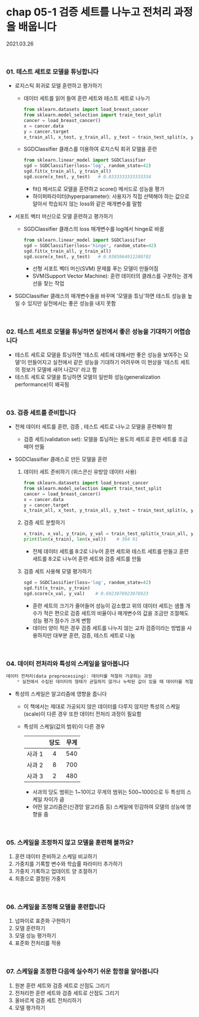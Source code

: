 # chap 05-1 검증 세트를 나누고 전처리 과정을 배웁니다

2021.03.26

<br>

### 01. 테스트 세트로 모델을 튜닝합니다

* 로지스틱 회귀로 모델 훈련하고 평가하기

  * 데이터 세트를 읽어 들여 훈련 세트와 테스트 세트로 나누기

    ```python
    from sklearn.datasets import load_breast_cancer
    from sklearn.model_selection import train_test_split
    cancer = load_breast_cancer()
    x = cancer.data
    y = cancer.target
    x_train_all, x_test, y_train_all, y_test = train_test_split(x, y, stratify=y, test_size=0.2, random_state=42)
    ```

  * SGDClassifier 클래스를 이용하여 로지스틱 회귀 모델을 훈련

    ```python
    from sklearn.linear_model import SGDClassifier
    sgd = SGDClassifier(loss='log', random_state=42)
    sgd.fit(x_train_all, y_train_all)
    sgd.score(x_test, y_test)	# 0.8333333333333334
    ```

    * fit() 메서드로 모델을 훈련하고 score() 메서드로 성능을 평가
    * 하이퍼파라미터(hyperparameter): 사용자가 직접 선택해야 하는 값으로 알아서 학습되지 않는 loss와 같은 매개변수를 말함

* 서포트 벡터 머신으로 모델 훈련하고 평가하기

  * SGDClassifier 클래스의 loss 매개변수를 log에서 hinge로 바꿈

    ```python
    from sklearn.linear_model import SGDClassifier
    sgd = SGDClassifier(loss='hinge', random_state=42)
    sgd.fit(x_train_all, y_train_all)
    sgd.score(x_test, y_test)	# 0.9385964912280702
    ```

    * 선형 서포트 벡터 머신(SVM) 문제를 푸는 모델이 만들어짐
    * SVM(Support Vector Machine): 훈련 데이터의 클래스를 구분하는 경계선을 찾는 작업

* SGDClassifier 클래스의 매개변수들을 바꾸며 '모델을 튜닝'하면 테스트 성능을 높일 수 있지만 실전에서는 좋은 성능을 내지 못함  

<br>

### 02. 테스트 세트로 모델을 튜닝하면 실전에서 좋은 성능을 기대하기 어렵습니다

* 테스트 세트로 모델을 튜닝하면 '테스트 세트에 대해서만 좋은 성능을 보여주는 모델'이 만들어지고 실전에서 같은 성능을 기대하기 어려우며 이 현상을 '테스트 세트의 정보가 모델에 새어 나갔다' 라고 함
* 테스트 세트로 모델을 튜닝하면 모델의 일반화 성능(generalization performance)이 왜곡됨

<br>

### 03. 검증 세트를 준비합니다 

* 전체 데이터 세트를 훈련, 검증 , 테스트 세트로 나누고 모델을 훈련해야 함

  * 검증 세트(validation set): 모델을 튜닝하는 용도의 세트로 훈련 세트를 조금 떼어 만듦

* SGDClassifier 클래스로 만든 모델을 훈련

  1. 데이터 세트 준비하기 (위스콘신 유방암 데이터 사용)

     ```python
     from sklearn.datasets import load_breast_cancer
     from sklearn.model_selection import train_test_split
     cancer = load_breast_cancer()
     x = cancer.data
     y = cancer.target
     x_train_all, x_test, y_train_all, y_test = train_test_split(x, y, stratify=y, test_size=0.2, random_state=42)
     ```

  2. 검증 세트 분할하기

     ```python
     x_train, x_val, y_train, y_val = train_test_split(x_train_all, y_train_all, stratify=y_train_all, test_size=0.2, random_state=42)
     print(len(x_train), len(x_val))	# 364 91
     ```

     * 전체 데이터 세트를 8:2로 나누어 훈련 세트와 테스트 세트를 만들고 훈련 세트를 8:2로 나누어 훈련 세트와 검증 세트를 만듦

  3. 검증 세트 사용해 모델 평가하기

     ```python
     sgd = SGDClassifier(loss='log', random_state=42)
     sgd.fit(x_train, y_train)
     sgd.score(x_val, y_val)	# 0.6923076923076923
     ```

     * 훈련 세트의 크기가 줄어들어 성능이 감소했고 위의 데이터 세트는 샘플 개수가 적은 편으로 검증 세트의 비율이나 매개변수의 값을 조금만 조절해도 성능 평가 점수가 크게 변함
     * 데이터 양이 적은 경우 검증 세트를 나누지 않는 교차 검증이라는 방법을 사용하지만 대부분 훈련, 검증, 테스트 세트로 나눔

<br>

### 04. 데이터 전처리와 특성의 스케일을 알아봅니다

```python
데이터 전처리(data preprocessing): 데이터를 적절히 가공하는 과정
    * 실전에서 수집된 데이터의 형태가 균일하지 않거나 누락된 값이 있을 때 데이터를 적절히 가공하는 데이터 전처리 과정이 필요함
```

* 특성의 스케일은 알고리즘에 영향을 줍니다

  * 이 책에서는 제대로 가공되지 않은 데이터를 다루지 않지만 특성의 스케일(scale)이 다른 경우 또한 데이터 전처리 과정이 필요함

  * 특성의 스케일(값의 범위)이 다른 경우

    |        | 당도 | 무게 |
    | :----: | :--: | :--: |
    | 사과 1 |  4   | 540  |
    | 사과 2 |  8   | 700  |
    | 사과 3 |  2   | 480  |

    * 사과의 당도 범위는 1~10이고 무게의 범위는 500~1000으로 두 특성의 스케일 차이가 큼
    * 어떤 알고리즘은(신경망 알고리즘 등) 스케일에 민감하여 모델의 성능에 영향을 줌

<br>

### 05. 스케일을 조정하지 않고 모델을 훈련해 볼까요?

1. 훈련 데이터 준비하고 스케일 비교하기
2. 가중치를 기록할 변수와 학습률 파라미터 추가하기
3. 가중치 기록하고 업데이트 양 조절하기
4. 최종으로 결정된 가중치

<br>

### 06. 스케일을 조정해 모델을 훈련합니다

1. 넘파이로 표준화 구현하기
2. 모델 훈련하기
3. 모델 성능 평가하기
4. 표준화 전처리를 적용

<br>

### 07. 스케일을 조정한 다음에 실수하기 쉬운 함정을 알아봅니다

1. 원본 훈련 세트와 검증 세트로 산점도 그리기
2. 전처리한 훈련 세트와 검증 세트로 산점도 그리기
3. 올바르게 검증 세트 전처리하기
4. 모델 평가하기